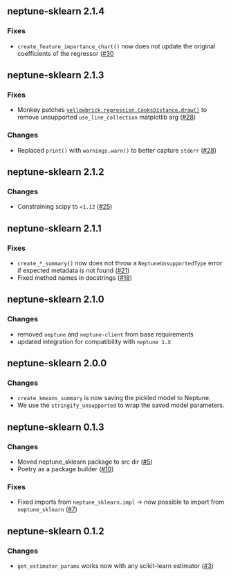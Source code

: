 ## neptune-sklearn 2.1.4

### Fixes
- `create_feature_importance_chart()` now does not update the original coefficients of the regressor ([#30](https://github.com/neptune-ai/neptune-sklearn/pull/30)

## neptune-sklearn 2.1.3

### Fixes
- Monkey patches [`yellowbrick.regression.CooksDistance.draw()`](https://github.com/DistrictDataLabs/yellowbrick/blob/f7a8e950bd31452ea2f5d402a1c5d519cd163fd5/yellowbrick/regressor/influence.py#L184) to remove unsupported `use_line_collection` matplotlib arg ([#28](https://github.com/neptune-ai/neptune-sklearn/pull/28))

### Changes
- Replaced `print()` with `warnings.warn()` to better capture `stderr`  ([#28](https://github.com/neptune-ai/neptune-sklearn/pull/28))

## neptune-sklearn 2.1.2

### Changes
- Constraining scipy to `<1.12` ([#25](https://github.com/neptune-ai/neptune-sklearn/pull/25))

## neptune-sklearn 2.1.1

### Fixes
- `create_*_summary()` now does not throw a `NeptuneUnsupportedType` error if expected metadata is not found ([#21](https://github.com/neptune-ai/neptune-sklearn/pull/21))
- Fixed method names in docstrings ([#18](https://github.com/neptune-ai/neptune-sklearn/pull/18))

## neptune-sklearn 2.1.0

### Changes
- removed `neptune` and `neptune-client` from base requirements
- updated integration for compatibility with `neptune 1.X`

## neptune-sklearn 2.0.0

### Changes
- `create_kmeans_summary` is now saving the pickled model to Neptune.
- We use the `stringify_unsupported` to wrap the saved model parameters.

## neptune-sklearn 0.1.3

### Changes
- Moved neptune_sklearn package to src dir ([#5](https://github.com/neptune-ai/neptune-sklearn/pull/5))
- Poetry as a package builder ([#10](https://github.com/neptune-ai/neptune-sklearn/pull/10))

### Fixes
- Fixed imports from `neptune_sklearn.impl` -> now possible to import from `neptune_sklearn` ([#7](https://github.com/neptune-ai/neptune-sklearn/pull/7))

## neptune-sklearn 0.1.2

### Changes
- `get_estimator_params` works now with any scikit-learn estimator ([#3](https://github.com/neptune-ai/neptune-sklearn/pull/3))
